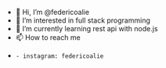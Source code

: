 - 👋 Hi, I’m @federicoalie
- 👀 I’m interested in full stack programming
- 🌱 I’m currently learning rest api with node.js
- 📫 How to reach me 
-     - instagram: federicoalie

<!---
federicoalie/federicoalie is a ✨ special ✨ repository because its `README.md` (this file) appears on your GitHub profile.
You can click the Preview link to take a look at your changes.
--->
